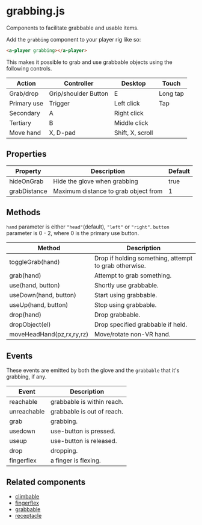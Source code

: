 # grabbing.js

Components to facilitate grabbable and usable items.

Add the `grabbing` component to your player rig like so:

```html
<a-player grabbing></a-player>
```

This makes it possible to grab and use grabbable objects using the following controls.

| Action      | Controller           | Desktop          | Touch    |
| ----------- | -------------------- | ---------------- | -------- |
| Grab/drop   | Grip/shoulder Button | E                | Long tap |
| Primary use | Trigger              | Left click       | Tap      |
| Secondary   | A                    | Right click      |
| Tertiary    | B                    | Middle click     |
| Move hand   | X, D-pad             | Shift, X, scroll |


## Properties

| Property     | Description                          | Default |
| ------------ | ------------------------------------ | ------- |
| hideOnGrab   | Hide the glove when grabbing         | true    |
| grabDistance | Maximum distance to grab object from | 1       |


## Methods

`hand` parameter is either `"head"`(default), `"left"` or `"right"`.
`button` parameter is 0 - 2, where 0 is the primary use button.

| Method                    | Description                                           |
| ------------------------- | ----------------------------------------------------- |
| toggleGrab(hand)          | Drop if holding something, attempt to grab otherwise. |
| grab(hand)                | Attempt to grab something.                            |
| use(hand, button)         | Shortly use grabbable.                                |
| useDown(hand, button)     | Start using grabbable.                                |
| useUp(hand, button)       | Stop using grabbable.                                 |
| drop(hand)                | Drop grabbable.                                       |
| dropObject(el)            | Drop specified grabbable if held.                     |
| moveHeadHand(pz,rx,ry,rz) | Move/rotate non-VR hand.                              |


## Events

These events are emitted by both the glove and the `grabbable` that it's grabbing, if any.

| Event       | Description                |
| ----------- | -------------------------- |
| reachable   | grabbable is within reach. |
| unreachable | grabbable is out of reach. |
| grab        | grabbing.                  |
| usedown     | use-button is pressed.     |
| useup       | use-button is released.    |
| drop        | dropping.                  |
| fingerflex  | a finger is flexing.       |


## Related components

 - [climbable](./grabbing/climbable.md)
 - [fingerflex](./grabbing/fingerflex.md)
 - [grabbable](./grabbing/grabbable.md)
 - [receptacle](./grabbing/receptacle.md)
